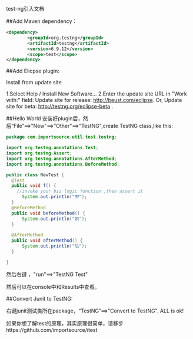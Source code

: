 test-ng引入文档

##Add Maven dependency：

```xml
<dependency>
		<groupId>org.testng</groupId>
		<artifactId>testng</artifactId>
		<version>6.9.12</version>
		<scope>test</scope>
</dependency>
```
##Add Elicpse plugin:

Install from update site

1.Select Help / Install New Software...
2.Enter the update site URL in "Work with:" field:
    Update site for release: http://beust.com/eclipse.
    Or, Update site for beta: http://testng.org/eclipse-beta .
    
##Hello World
安装好plugin后，然后“File”==>"New"==>"Other"==>"TestNG",create TestNG class,like this:
```java
package com.importsource.util.test.testng;

import org.testng.annotations.Test;
import org.testng.Assert;
import org.testng.annotations.AfterMethod;
import org.testng.annotations.BeforeMethod;

public class NewTest {
  @Test
  public void f() {
    //invoke your biz logic function ,then assert it
	  System.out.println("中");
  }
  @BeforeMethod
  public void beforeMethod() {
	  System.out.println("前");
  }
  
  @AfterMethod
  public void afterMethod() {
	  System.out.println("后");
  }

}

```
然后右键 ，"run"==>"TestNG Test"

然后可以在console中和Results中查看。



##Convert Junit to TestNG:

右键junit测试类所在package，“TestNG”==>"Convert to TestNG". ALL is ok!

如果你想了解test的原理，其实原理很简单，请移步https://github.com/importsource/itest
